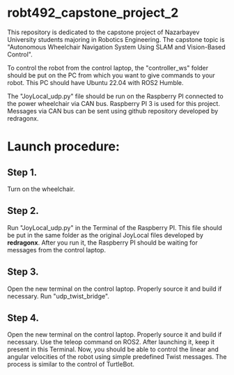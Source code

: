 # robt492_capstone_project_2
This repository is dedicated to the capstone project of Nazarbayev University students majoring in Robotics Engineering. The capstone topic is "Autonomous Wheelchair Navigation System Using SLAM and Vision-Based Control".

To control the robot from the control laptop, the "controller_ws" folder should be put on the PC from which you want to give commands to your robot. This PC should have Ubuntu 22.04 with ROS2 Humble.

The "JoyLocal_udp.py" file should be run on the Raspberry PI connected to the power wheelchair via CAN bus. Raspberry PI 3 is used for this project. Messages via CAN bus can be sent using github repository developed by redragonx. 

# Launch procedure:

## Step 1. 
Turn on the wheelchair.

## Step 2. 
Run "JoyLocal_udp.py" in the Terminal of the Raspberry PI. This file should be put in the same folder as the original JoyLocal files developed by **redragonx**. After you run it, the Raspberry PI should be waiting for messages from the control laptop.

## Step 3. 
Open the new terminal on the control laptop. Properly source it and build if necessary. Run "udp_twist_bridge".

## Step 4. 
Open the new terminal on the control laptop. Properly source it and build if necessary. Use the teleop command on ROS2. After launching it, keep it present in this Terminal. Now, you should be able to control the linear and angular velocities of the robot using simple predefined Twist messages. The process is similar to the control of TurtleBot.


